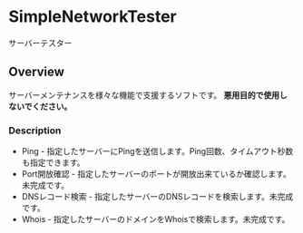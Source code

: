 # SimpleNetworkTester
サーバーテスター
## Overview
サーバーメンテナンスを様々な機能で支援するソフトです。
**悪用目的で使用しないでください。**
### Description
* Ping - 指定したサーバーにPingを送信します。Ping回数、タイムアウト秒数も指定できます。
* Port開放確認 - 指定したサーバーのポートが開放出来ているか確認します。未完成です。
* DNSレコード検索 - 指定したサーバーのDNSレコードを検索します。未完成です。
* Whois - 指定したサーバーのドメインをWhoisで検索します。未完成です。
